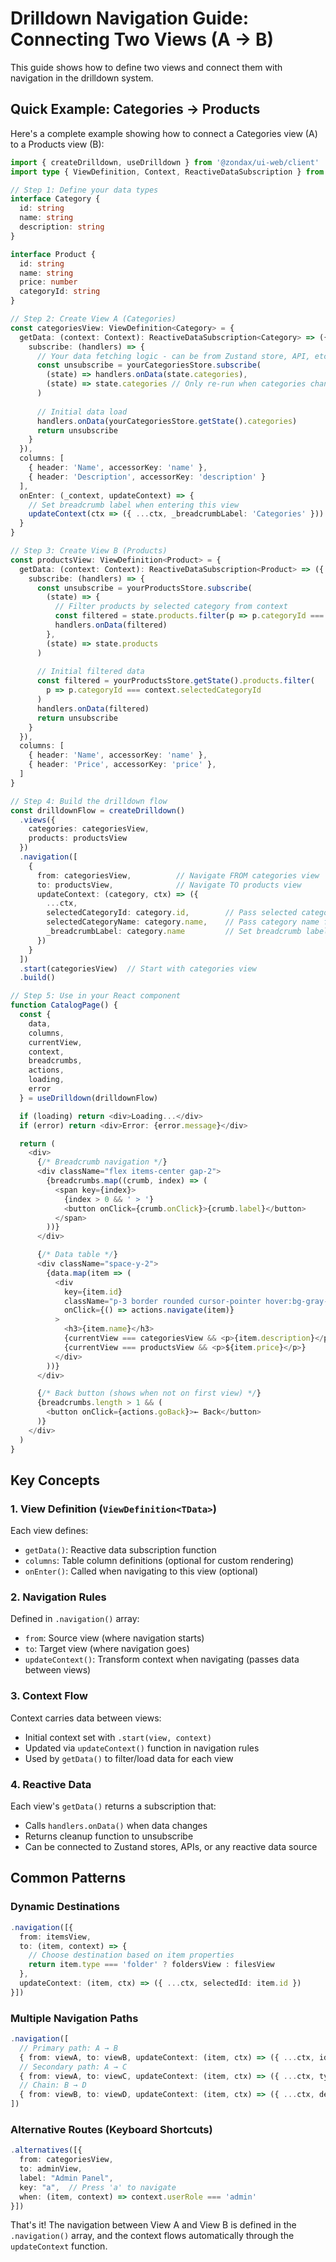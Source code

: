 # Drilldown Navigation Guide: Connecting Two Views (A → B)

This guide shows how to define two views and connect them with navigation in the drilldown system.

## Quick Example: Categories → Products

Here's a complete example showing how to connect a Categories view (A) to a Products view (B):

```typescript
import { createDrilldown, useDrilldown } from '@zondax/ui-web/client'
import type { ViewDefinition, Context, ReactiveDataSubscription } from '@zondax/ui-web/server'

// Step 1: Define your data types
interface Category {
  id: string
  name: string
  description: string
}

interface Product {
  id: string
  name: string
  price: number
  categoryId: string
}

// Step 2: Create View A (Categories)
const categoriesView: ViewDefinition<Category> = {
  getData: (context: Context): ReactiveDataSubscription<Category> => ({
    subscribe: (handlers) => {
      // Your data fetching logic - can be from Zustand store, API, etc.
      const unsubscribe = yourCategoriesStore.subscribe(
        (state) => handlers.onData(state.categories),
        (state) => state.categories // Only re-run when categories change
      )
      
      // Initial data load
      handlers.onData(yourCategoriesStore.getState().categories)
      return unsubscribe
    }
  }),
  columns: [
    { header: 'Name', accessorKey: 'name' },
    { header: 'Description', accessorKey: 'description' }
  ],
  onEnter: (_context, updateContext) => {
    // Set breadcrumb label when entering this view
    updateContext(ctx => ({ ...ctx, _breadcrumbLabel: 'Categories' }))
  }
}

// Step 3: Create View B (Products)
const productsView: ViewDefinition<Product> = {
  getData: (context: Context): ReactiveDataSubscription<Product> => ({
    subscribe: (handlers) => {
      const unsubscribe = yourProductsStore.subscribe(
        (state) => {
          // Filter products by selected category from context
          const filtered = state.products.filter(p => p.categoryId === context.selectedCategoryId)
          handlers.onData(filtered)
        },
        (state) => state.products
      )
      
      // Initial filtered data
      const filtered = yourProductsStore.getState().products.filter(
        p => p.categoryId === context.selectedCategoryId
      )
      handlers.onData(filtered)
      return unsubscribe
    }
  }),
  columns: [
    { header: 'Name', accessorKey: 'name' },
    { header: 'Price', accessorKey: 'price' },
  ]
}

// Step 4: Build the drilldown flow
const drilldownFlow = createDrilldown()
  .views({
    categories: categoriesView,
    products: productsView
  })
  .navigation([
    {
      from: categoriesView,          // Navigate FROM categories view
      to: productsView,              // Navigate TO products view
      updateContext: (category, ctx) => ({
        ...ctx,
        selectedCategoryId: category.id,        // Pass selected category ID
        selectedCategoryName: category.name,    // Pass category name for breadcrumbs
        _breadcrumbLabel: category.name         // Set breadcrumb label
      })
    }
  ])
  .start(categoriesView)  // Start with categories view
  .build()

// Step 5: Use in your React component
function CatalogPage() {
  const { 
    data, 
    columns, 
    currentView, 
    context, 
    breadcrumbs, 
    actions, 
    loading, 
    error 
  } = useDrilldown(drilldownFlow)

  if (loading) return <div>Loading...</div>
  if (error) return <div>Error: {error.message}</div>

  return (
    <div>
      {/* Breadcrumb navigation */}
      <div className="flex items-center gap-2">
        {breadcrumbs.map((crumb, index) => (
          <span key={index}>
            {index > 0 && ' > '}
            <button onClick={crumb.onClick}>{crumb.label}</button>
          </span>
        ))}
      </div>

      {/* Data table */}
      <div className="space-y-2">
        {data.map(item => (
          <div 
            key={item.id}
            className="p-3 border rounded cursor-pointer hover:bg-gray-50"
            onClick={() => actions.navigate(item)}
          >
            <h3>{item.name}</h3>
            {currentView === categoriesView && <p>{item.description}</p>}
            {currentView === productsView && <p>${item.price}</p>}
          </div>
        ))}
      </div>

      {/* Back button (shows when not on first view) */}
      {breadcrumbs.length > 1 && (
        <button onClick={actions.goBack}>← Back</button>
      )}
    </div>
  )
}
```

## Key Concepts

### 1. **View Definition** (`ViewDefinition<TData>`)
Each view defines:
- `getData()`: Reactive data subscription function
- `columns`: Table column definitions (optional for custom rendering)
- `onEnter()`: Called when navigating to this view (optional)

### 2. **Navigation Rules**
Defined in `.navigation()` array:
- `from`: Source view (where navigation starts)
- `to`: Target view (where navigation goes)
- `updateContext()`: Transform context when navigating (passes data between views)

### 3. **Context Flow**
Context carries data between views:
- Initial context set with `.start(view, context)`
- Updated via `updateContext()` function in navigation rules
- Used by `getData()` to filter/load data for each view

### 4. **Reactive Data**
Each view's `getData()` returns a subscription that:
- Calls `handlers.onData()` when data changes
- Returns cleanup function to unsubscribe
- Can be connected to Zustand stores, APIs, or any reactive data source

## Common Patterns

### Dynamic Destinations
```typescript
.navigation([{
  from: itemsView,
  to: (item, context) => {
    // Choose destination based on item properties
    return item.type === 'folder' ? foldersView : filesView
  },
  updateContext: (item, ctx) => ({ ...ctx, selectedId: item.id })
}])
```

### Multiple Navigation Paths
```typescript
.navigation([
  // Primary path: A → B
  { from: viewA, to: viewB, updateContext: (item, ctx) => ({ ...ctx, id: item.id }) },
  // Secondary path: A → C  
  { from: viewA, to: viewC, updateContext: (item, ctx) => ({ ...ctx, type: item.type }) },
  // Chain: B → D
  { from: viewB, to: viewD, updateContext: (item, ctx) => ({ ...ctx, detailId: item.id }) }
])
```

### Alternative Routes (Keyboard Shortcuts)
```typescript
.alternatives([{
  from: categoriesView,
  to: adminView,
  label: "Admin Panel",
  key: "a",  // Press 'a' to navigate
  when: (item, context) => context.userRole === 'admin'
}])
```

That's it! The navigation between View A and View B is defined in the `.navigation()` array, and the context flows automatically through the `updateContext` function.